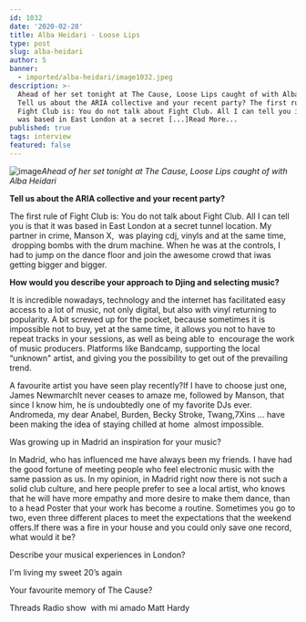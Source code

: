 ```yaml
---
id: 1032
date: '2020-02-28'
title: Alba Heidari - Loose Lips
type: post
slug: alba-heidari
author: 5
banner:
  - imported/alba-heidari/image1032.jpeg
description: >-
  Ahead of her set tonight at The Cause, Loose Lips caught of with Alba Heidari
  Tell us about the ARIA collective and your recent party? The first rule of
  Fight Club is: You do not talk about Fight Club. All I can tell you is that it
  was based in East London at a secret [...]Read More...
published: true
tags: interview
featured: false
---
```

![image](../imported/alba-heidari/image1032.jpeg)_Ahead of her set tonight at The Cause, Loose Lips caught of with Alba Heidari_

**Tell us about the ARIA collective and your recent party?**

The first rule of Fight Club is: You do not talk about Fight Club. All I can tell you is that it was based in East London at a secret tunnel location. My partner in crime, Manson X,  was playing cdj, vinyls and at the same time,  dropping bombs with the drum machine. When he was at the controls, I had to jump on the dance floor and join the awesome crowd that iwas getting bigger and bigger.

**How would you describe your approach to Djing and selecting music?**

It is incredible nowadays, technology and the internet has facilitated easy access to a lot of music, not only digital, but also with vinyl returning to popularity. A bit screwed up for the pocket, because sometimes it is impossible not to buy, yet at the same time, it allows you not to have to repeat tracks in your sessions, as well as being able to  encourage the work of music producers. Platforms like Bandcamp, supporting the local “unknown" artist, and giving you the possibility to get out of the prevailing trend. 

A favourite artist you have seen play recently?If I have to choose just one, James NewmarchIt never ceases to amaze me, followed by Manson, that since I know him, he is undoubtedly one of my favorite DJs ever. Andromeda, my dear Anabel, Burden, Becky Stroke, Twang,7Xins … have been making the idea of staying chilled at home  almost impossible.

Was growing up in Madrid an inspiration for your music?

In Madrid, who has influenced me have always been my friends. I have had the good fortune of meeting people who feel electronic music with the same passion as us. In my opinion, in Madrid right now there is not such a solid club culture, and here people prefer to see a local artist, who knows that he will have more empathy and more desire to make them dance, than to a head Poster that your work has become a routine. Sometimes you go to two, even three different places to meet the expectations that the weekend offers.If there was a fire in your house and you could only save one record, what would it be?

Describe your musical experiences in London? 

I'm living my sweet 20’s again

Your favourite memory of The Cause?

Threads Radio show  with mi amado Matt Hardy